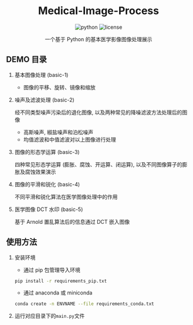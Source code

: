 <div align="center">

# Medical-Image-Process

<img src="https://img.shields.io/badge/python-3.9+-blue.svg" alt="python">
<img src="https://img.shields.io/github/license/s1YH0pper/Medical-Image-Process.svg" alt="license">

一个基于 Python 的基本医学影像图像处理展示

</div>

## DEMO 目录

1. 基本图像处理 (basic-1)

   - 图像的平移、旋转、镜像和缩放

2. 噪声及滤波处理 (basic-2)

   经不同类型噪声污染后的退化图像, 以及两种常见的降噪滤波方法处理后的图像

   - 高斯噪声, 椒盐噪声和泊松噪声
   - 均值滤波和中值滤波对以上图像进行处理

3. 图像的形态学运算 (basic-3)

   四种常见形态学运算 (膨胀、腐蚀、开运算、闭运算), 以及不同图像算子的膨胀及腐蚀效果演示

4. 图像的平滑和锐化 (basic-4)

   不同平滑和锐化算法在医学图像处理中的作用

5. 医学图像 DCT 水印 (basic-5)

   基于 Arnold 置乱算法后的信息通过 DCT 嵌入图像

## 使用方法

1. 安装环境

   - 通过 pip 包管理导入环境

   ```bash
   pip install -r requirements_pip.txt
   ```

   - 通过 anaconda 或 miniconda

   ```bash
   conda create -n ENVNAME --file requirements_conda.txt
   ```

2. 运行对应目录下的`main.py`文件
